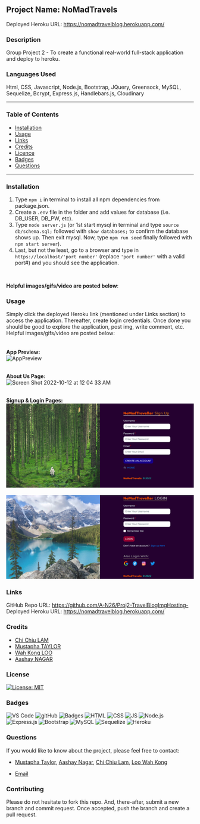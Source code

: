 ## Project Name: NoMadTravels

Deployed Heroku URL: https://nomadtravelblog.herokuapp.com/</br>


### Description

Group Project 2 - To create a functional real-world full-stack application and deploy to heroku.

###  Languages Used

Html, CSS, Javascript, Node.js, Bootstrap, JQuery, Greensock, MySQL, Sequelize, Bcrypt, Express.js, Handlebars.js, Cloudinary

---

###  Table of Contents

- [Installation](#Installation)
- [Usage](#Usage)
- [Links](#Links)
- [Credits](#Credits)
- [Licence](#License)
- [Badges](#Badges)
- [Questions](#Questions)

---

###  Installation


1. Type `npm i` in terminal to install all npm dependencies from package.json.</br>
2. Create a `.env` file in the folder and add values for database (i.e. DB_USER, DB_PW, etc).</br>
3. Type `node server.js` (or 1st start mysql in terminal and type `source db/schema.sql;` followed with `show databases;` to confirm the database shows up. Then exit mysql. Now, type `npm run seed` finally followed with `npm start server`).</br>
4. Last, but not the least, go to a browser and type in `https://localhost/'port number'` (replace `'port number'` with a valid port#) and you should see the application.</br>


</br>

**Helpful images/gifs/video are posted below**:

###  Usage

Simply click the deployed Heroku link (mentioned under Links section) to access the application. Thereafter, create login credentials. Once done you should be good to explore the application, post img, write comment, etc.</br>
Helpful images/gifs/video are posted below:</br>
</br>
</br>
**App Preview:**
</br>
![AppPreview](./public/ReadMe/app_preview.png)
</br>
</br>

**About Us Page:**
</br>
<img width="1425" alt="Screen Shot 2022-10-12 at 12 04 33 AM" src="https://user-images.githubusercontent.com/108379616/195248318-2c1d294f-4cc9-4867-b21b-23a89bedfd0a.png">
</br>
</br>

**Signup & Login Pages:**
</br>
![SignUp](./public/ReadMe/signup.png)
</br>
</br>
![LogIn](./public/ReadMe/login.png)

### Links
GitHub Repo URL: https://github.com/A-N26/Proj2-TravelBlogImgHosting-
<br/>
Deployed Heroku URL: https://nomadtravelblog.herokuapp.com/

###  Credits

- [Chi Chiu LAM](https://github.com/chichiulam2022)
- [Mustapha TAYLOR](https://github.com/mtaylo1)
- [Wah Kong LOO](https://github.com/andyloo416)
- [Aashay NAGAR](https://github.com/A-N26)

###  License
[![License: MIT](https://img.shields.io/badge/License-MIT-yellow.svg)](https://choosealicense.com/licenses/mit/)

###  Badges

![VS Code](https://img.shields.io/badge/Visual_Studio_Code-0078D4?style=for-the-badge&logo=visual%20studio%20code&logoColor=white) ![gitHub](https://img.shields.io/badge/GitHub-100000?style=for-the-badge&logo=github&logoColor=white) ![Badges](https://img.shields.io/badge/dev.to-0A0A0A?style=for-the-badge&logo=devdotto&logoColor=white) ![HTML](https://img.shields.io/badge/HTML5-E34F26?style=for-the-badge&logo=html5&logoColor=white) ![CSS](https://img.shields.io/badge/CSS3-1572B6?style=for-the-badge&logo=css3&logoColor=white) ![JS](https://img.shields.io/badge/JavaScript-323330?style=for-the-badge&logo=javascript&logoColor=F7DF1E) ![Node.js](https://img.shields.io/badge/Node.js-43853D?style=for-the-badge&logo=node.js&logoColor=white) ![Express.js](https://img.shields.io/badge/Express.js-404D59?style=for-the-badge) ![Bootstrap](https://img.shields.io/badge/Bootstrap-563D7C?style=for-the-badge&logo=bootstrap&logoColor=white) ![MySQL](https://img.shields.io/badge/MySQL-00000F?style=for-the-badge&logo=mysql&logoColor=white) ![Sequelize](https://img.shields.io/badge/sequelize-323330?style=for-the-badge&logo=sequelize&logoColor=blue) ![Heroku](https://img.shields.io/badge/Heroku-430098?style=for-the-badge&logo=heroku&logoColor=white)

###  Questions

If you would like to know about the project, please feel free to contact:

- [Mustapha Taylor](https://github.com/mtaylo1), [Aashay Nagar](https://github.com/A-N26), [Chi Chiu Lam](https://github.com/chichiulam2022), [Loo Wah Kong](https://github.com/andyloo416)

- [Email](lamcc90@gmail.com)


### Contributing

Please do not hesitate to fork this repo. And, there-after, submit a new branch and commit request. Once accepted, push the branch and create a pull request.
